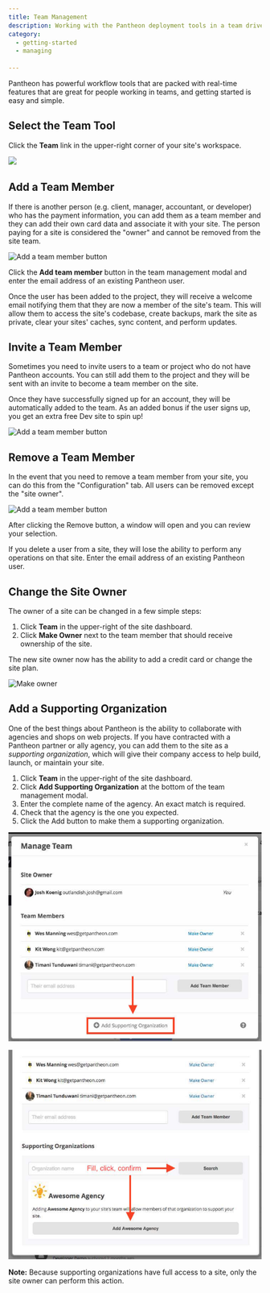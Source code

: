 ```yaml
---
title: Team Management
description: Working with the Pantheon deployment tools in a team driven environment.
category:
  - getting-started
  - managing

---
```


Pantheon has powerful workflow tools that are packed with real-time features that are great for people working in teams, and getting started is easy and simple.

## Select the Team Tool

Click the **Team** link in the upper-right corner of your site's workspace.

![](https://www.getpantheon.com/sites/default/files/docs/desk_images/297812)

## Add a Team Member

If there is another person (e.g. client, manager, accountant, or developer) who has the payment information, you can add them as a team member and they can add their own card data and associate it with your site. The person paying for a site is considered the "owner" and cannot be removed from the site team.


 ![Add a team member button](https://www.getpantheon.com/sites/default/files/docs/desk_images/87612)

Click the **Add team member** button in the team management modal and enter the email address of an existing Pantheon user.


Once the user has been added to the project, they will receive a welcome email notifying them that they are now a member of the site's team. This will allow them to access the site's codebase, create backups, mark the site as private, clear your sites' caches, sync content, and perform updates.

## Invite a Team Member

Sometimes you need to invite users to a team or project who do not have Pantheon accounts. You can still add them to the project and they will be sent with an invite to become a team member on the site.

Once they have successfully signed up for an account, they will be automatically added to the team. As an added bonus if the user signs up, you get an extra free Dev site to spin up!

![Add a team member button](https://www.getpantheon.com/sites/default/files/docs/desk_images/87611)


## Remove a Team Member

In the event that you need to remove a team member from your site, you can do this from the "Configuration" tab. All users can be removed except the "site owner".


 ![Add a team member button](https://www.getpantheon.com/sites/default/files/docs/desk_images/87604)

After clicking the Remove button, a window will open and you can review your selection.



If you delete a user from a site, they will lose the ability to perform any operations on that site. Enter the email address of an existing Pantheon user.

## Change the Site Owner

The owner of a site can be changed in a few simple steps:

1. Click **Team** in the upper-right of the site dashboard.
2. Click **Make Owner** next to the team member that should receive ownership of the site.

The new site owner now has the ability to add a credit card or change the site plan.


 ![Make owner](https://www.getpantheon.com/sites/default/files/docs/desk_images/278835)


## Add a Supporting Organization

One of the best things about Pantheon is the ability to collaborate with agencies and shops on web projects. If you have contracted with a Pantheon partner or ally agency, you can add them to the site as a _supporting organization_, which will give their company access to help build, launch, or maintain your site.

1. Click **Team** in the upper-right of the site dashboard.
2. Click **Add Supporting Organization** at the bottom of the team management modal.
3. Enter the complete name of the agency. An exact match is required.
4. Check that the agency is the one you expected.
5. Click the Add button to make them a supporting organization.

 ![Add a supporting organization button](/source/docs/assets/images/multi_org1.jpg)

 ![Confirm supporting organization](/source/docs/assets/images/multi_org2.jpg)

**Note:** Because supporting organizations have full access to a site, only the site owner can perform this action.
